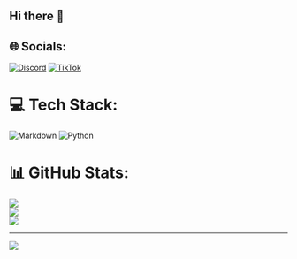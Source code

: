 ## Hi there 👋
<!--# 💫 About Me:-->
<!--dawdadwdada-->

## 🌐 Socials:
[![Discord](https://img.shields.io/badge/Discord-%237289DA.svg?logo=discord&logoColor=white)](https://discord.gg/ikatsusuzuki) [![TikTok](https://img.shields.io/badge/TikTok-%23000000.svg?logo=TikTok&logoColor=white)](https://tiktok.com/@katsusuzuki) 

# 💻 Tech Stack:
![Markdown](https://img.shields.io/badge/markdown-%23000000.svg?style=for-the-badge&logo=markdown&logoColor=white) ![Python](https://img.shields.io/badge/python-3670A0?style=for-the-badge&logo=python&logoColor=ffdd54)
# 📊 GitHub Stats:
![](https://github-readme-stats.vercel.app/api?username=ikatsusuzuki&theme=dark&hide_border=false&include_all_commits=false&count_private=false)<br/>
![](https://nirzak-streak-stats.vercel.app/?user=ikatsusuzuki&theme=dark&hide_border=false)<br/>
![](https://github-readme-stats.vercel.app/api/top-langs/?username=ikatsusuzuki&theme=dark&hide_border=false&include_all_commits=false&count_private=false&layout=compact)

---
[![](https://visitcount.itsvg.in/api?id=ikatsusuzuki&icon=0&color=0)](https://visitcount.itsvg.in)

<!-- Proudly created with GPRM ( https://gprm.itsvg.in ) -->
